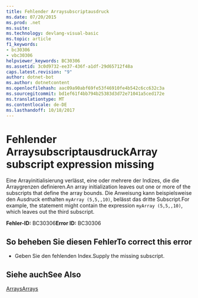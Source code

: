 ```yaml
---
title: Fehlender Arraysubscriptausdruck
ms.date: 07/20/2015
ms.prod: .net
ms.suite: 
ms.technology: devlang-visual-basic
ms.topic: article
f1_keywords:
- bc30306
- vbc30306
helpviewer_keywords: BC30306
ms.assetid: 3c0d9732-ee37-436f-a1df-29d65712f48a
caps.latest.revision: "9"
author: dotnet-bot
ms.author: dotnetcontent
ms.openlocfilehash: aac09a90abf69fe53f46910fe4b542c6cc632c3a
ms.sourcegitcommit: bd1ef61f4bb794b25383d3d72e71041a5ced172e
ms.translationtype: MT
ms.contentlocale: de-DE
ms.lasthandoff: 10/18/2017
---
```

# <a name="array-subscript-expression-missing"></a><span data-ttu-id="fbc34-102">Fehlender Arraysubscriptausdruck</span><span class="sxs-lookup"><span data-stu-id="fbc34-102">Array subscript expression missing</span></span>
<span data-ttu-id="fbc34-103">Eine Arrayinitialisierung verlässt, eine oder mehrere der Indizes, die die Arraygrenzen definieren.</span><span class="sxs-lookup"><span data-stu-id="fbc34-103">An array initialization leaves out one or more of the subscripts that define the array bounds.</span></span> <span data-ttu-id="fbc34-104">Die Anweisung kann beispielsweise den Ausdruck enthalten `myArray (5,5,,10)`, belässt das dritte Subscript.</span><span class="sxs-lookup"><span data-stu-id="fbc34-104">For example, the statement might contain the expression `myArray (5,5,,10)`, which leaves out the third subscript.</span></span>  
  
 <span data-ttu-id="fbc34-105">**Fehler-ID:** BC30306</span><span class="sxs-lookup"><span data-stu-id="fbc34-105">**Error ID:** BC30306</span></span>  
  
## <a name="to-correct-this-error"></a><span data-ttu-id="fbc34-106">So beheben Sie diesen Fehler</span><span class="sxs-lookup"><span data-stu-id="fbc34-106">To correct this error</span></span>  
  
-   <span data-ttu-id="fbc34-107">Geben Sie den fehlenden Index.</span><span class="sxs-lookup"><span data-stu-id="fbc34-107">Supply the missing subscript.</span></span>  
  
## <a name="see-also"></a><span data-ttu-id="fbc34-108">Siehe auch</span><span class="sxs-lookup"><span data-stu-id="fbc34-108">See Also</span></span>  
 [<span data-ttu-id="fbc34-109">Arrays</span><span class="sxs-lookup"><span data-stu-id="fbc34-109">Arrays</span></span>](../../../visual-basic/programming-guide/language-features/arrays/index.md)
